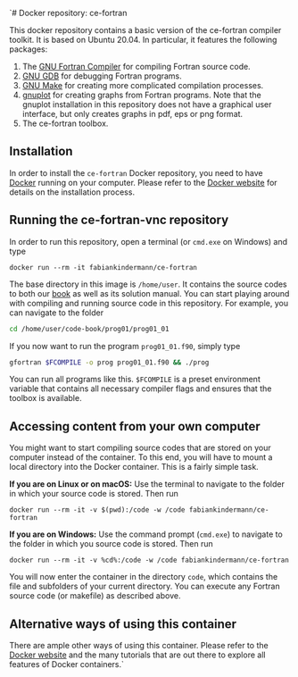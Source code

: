 `# Docker repository: ce-fortran

This docker repository contains a basic version of the ce-fortran compiler toolkit. It is based on Ubuntu 20.04. In particular, it features the following packages:

1. The [GNU Fortran Compiler](https://gcc.gnu.org/fortran/) for compiling Fortran source code.
2. [GNU GDB](https://gnu.org/software/gdb/) for debugging Fortran programs.
3. [GNU Make](https://www.gnu.org/software/make/) for creating more complicated compilation processes.
4. [gnuplot](http://gnuplot.info/) for creating graphs from Fortran programs. Note that the gnuplot installation in this repository does not have a graphical user interface, but only creates graphs in pdf, eps or png format.
5. The ce-fortran toolbox.


## Installation

In order to install the `ce-fortran` Docker repository, you need to have [Docker](https://www.docker.com) running on your computer. Please refer to the [Docker website](https://www.docker.com) for details on the installation process.

## Running the ce-fortran-vnc repository

In order to run this repository, open a terminal (or `cmd.exe` on Windows) and type
```Docker
docker run --rm -it fabiankindermann/ce-fortran
```
The base directory in this image is `/home/user`. It contains the source codes to both our [book](https://global.oup.com/academic/product/introduction-to-computational-economics-using-fortran-9780198804406?prevSortField=1&sortField=8&start=0&resultsPerPage=20&prevNumResPerPage=20&lang=en&cc=no) as well as its solution manual. You can start playing around with compiling and running source code in this repository. For example, you can navigate to the folder
```bash
cd /home/user/code-book/prog01/prog01_01
```
If you now want to run the program `prog01_01.f90`, simply type
```bash
gfortran $FCOMPILE -o prog prog01_01.f90 && ./prog
```
You can run all programs like this. `$FCOMPILE` is a preset environment variable that contains all necessary compiler flags and ensures that the toolbox is available.

## Accessing content from your own computer

You might want to start compiling source codes that are stored on your computer instead of the container. To this end, you will have to mount a local directory into the Docker container. This is a fairly simple task. 

**If you are on Linux or on macOS:**
Use the terminal to navigate to the folder in which your source code is stored. Then run
```Docker
docker run --rm -it -v $(pwd):/code -w /code fabiankindermann/ce-fortran
```


**If you are on Windows:**
Use the command prompt (`cmd.exe`) to navigate to the folder in which you source code is stored. Then run
```Docker
docker run --rm -it -v %cd%:/code -w /code fabiankindermann/ce-fortran
```

You will now enter the container in the directory `code`, which contains the file and subfolders of your current directory. You can execute any Fortran source code (or makefile) as described above.

## Alternative ways of using this container

There are ample other ways of using this container. Please refer to the [Docker website](https://www.docker.com) and the many tutorials that are out there to explore all features of Docker containers.`
